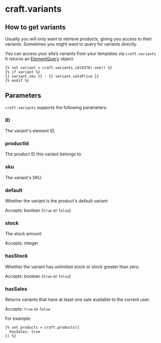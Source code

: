 # craft.variants

## How to get variants

Usually you will only want to retrieve products, giving you access to their variants. Sometimes you might want to query for variants directly.

You can access your site’s variants from your templates via `craft.variants`
It returns an [ElementQuery](https://github.com/craftcms/docs/blob/v3/en/element-queries.md) object.

```twig
{% set variant = craft.variants.id(8376).one() %}
{% if variant %}
{{ variant.sku }} - {{ variant.salePrice }}
{% endif %}
```

## Parameters

`craft.variants` supports the following parameters:

### ID
The variant's element ID.

### productId
The product ID this variant belongs to.

### sku
The variant's SKU

### default
Whether the variant is the product's default variant

Accepts: boolean (`true` or `false`)

### stock
The stock amount

Accepts: integer

### hasStock
Whether the variant has unlimited stock or stock greater than zero.

Accepts: boolean (`true` or `false`)

### hasSales
Returns variants that have at least one sale available to the current user.

Accepts: `true` or `false`

For example:

```twig
{% set products = craft.products({
  hasSales: true
}) %}
```
